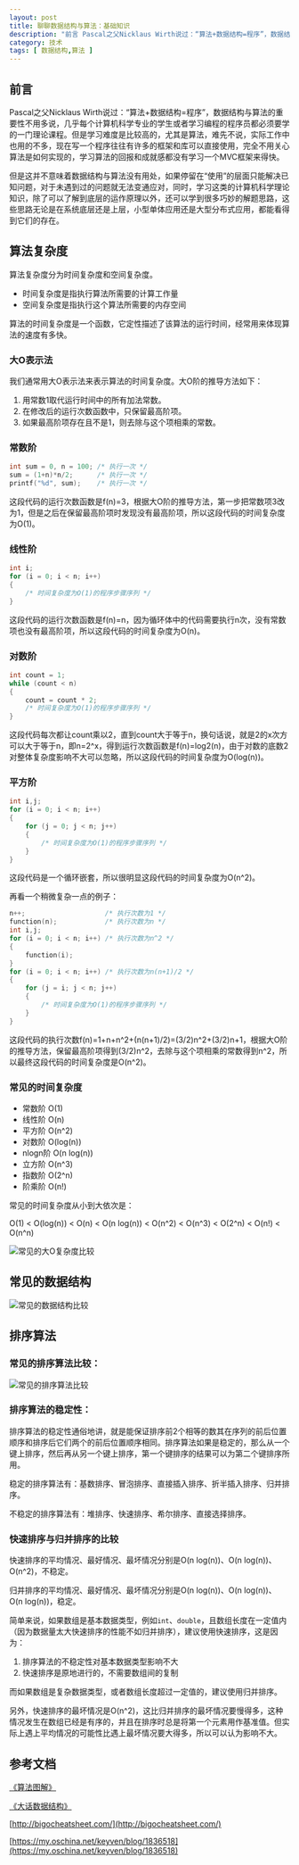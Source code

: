 ```yaml
---
layout: post
title: 聊聊数据结构与算法：基础知识
description: "前言 Pascal之父Nicklaus Wirth说过：“算法+数据结构=程序”，数据结构与算法的重要性不用多说，几乎每个计算机科学专业的学生或者学习编程的程序员都必须要学的一门理论课程。但是学习难度是比较高的，尤其是算法，难先不说，实际工作中也用的不多，现在写一个程序往往有许多的框架和库可以直接使用，完全不用关心算法是如何实现的，学习算法的回报和成就感都没有学习一个MVC框架来得快。"
category: 技术
tags: [ 数据结构,算法 ]
---
```


## 前言

Pascal之父Nicklaus Wirth说过：“算法+数据结构=程序”，数据结构与算法的重要性不用多说，几乎每个计算机科学专业的学生或者学习编程的程序员都必须要学的一门理论课程。但是学习难度是比较高的，尤其是算法，难先不说，实际工作中也用的不多，现在写一个程序往往有许多的框架和库可以直接使用，完全不用关心算法是如何实现的，学习算法的回报和成就感都没有学习一个MVC框架来得快。

但是这并不意味着数据结构与算法没有用处，如果停留在“使用”的层面只能解决已知问题，对于未遇到过的问题就无法变通应对，同时，学习这类的计算机科学理论知识，除了可以了解到底层的运作原理以外，还可以学到很多巧妙的解题思路，这些思路无论是在系统底层还是上层，小型单体应用还是大型分布式应用，都能看得到它们的存在。

## 算法复杂度

算法复杂度分为时间复杂度和空间复杂度。

- 时间复杂度是指执行算法所需要的计算工作量
- 空间复杂度是指执行这个算法所需要的内存空间

算法的时间复杂度是一个函数，它定性描述了该算法的运行时间，经常用来体现算法的速度有多快。

### 大O表示法

我们通常用大O表示法来表示算法的时间复杂度。大O阶的推导方法如下：

1. 用常数1取代运行时间中的所有加法常数。
2. 在修改后的运行次数函数中，只保留最高阶项。
3. 如果最高阶项存在且不是1，则去除与这个项相乘的常数。

### 常数阶

``` c
int sum = 0, n = 100; /* 执行一次 */
sum = (1+n)*n/2;      /* 执行一次 */
printf("%d", sum);    /* 执行一次 */
```

这段代码的运行次数函数是f(n)=3，根据大O阶的推导方法，第一步把常数项3改为1，但是之后在保留最高阶项时发现没有最高阶项，所以这段代码的时间复杂度为O(1)。

### 线性阶

``` c
int i;
for (i = 0; i < n; i++)
{
    /* 时间复杂度为O(1)的程序步骤序列 */
}
```

这段代码的运行次数函数是f(n)=n，因为循环体中的代码需要执行n次，没有常数项也没有最高阶项，所以这段代码的时间复杂度为O(n)。

### 对数阶

``` c
int count = 1;
while (count < n)
{
    count = count * 2;
    /* 时间复杂度为O(1)的程序步骤序列 */
}
```

这段代码每次都让count乘以2，直到count大于等于n，换句话说，就是2的x次方可以大于等于n，即n=2^x，得到运行次数函数是f(n)=log2(n)，由于对数的底数2对整体复杂度影响不大可以忽略，所以这段代码的时间复杂度为O(log(n))。

### 平方阶

``` c
int i,j;
for (i = 0; i < n; i++)
{
    for (j = 0; j < n; j++)
    {
        /* 时间复杂度为O(1)的程序步骤序列 */
    }
}
```

这段代码是一个循环嵌套，所以很明显这段代码的时间复杂度为O(n^2)。

再看一个稍微复杂一点的例子：

``` c
n++;                    /* 执行次数为1 */
function(n);            /* 执行次数为n */
int i,j;
for (i = 0; i < n; i++) /* 执行次数为n^2 */
{
    function(i);
}
for (i = 0; i < n; i++) /* 执行次数为n(n+1)/2 */
{
    for (j = i; j < n; j++)
    {
        /* 时间复杂度为O(1)的程序步骤序列 */
    }
}
```

这段代码的执行次数f(n)=1+n+n^2+(n(n+1)/2)=(3/2)n^2+(3/2)n+1，根据大O阶的推导方法，保留最高阶项得到(3/2)n^2，去除与这个项相乘的常数得到n^2，所以最终这段代码的时间复杂度是O(n^2)。

### 常见的时间复杂度

- 常数阶 O(1)
- 线性阶 O(n)
- 平方阶 O(n^2)
- 对数阶 O(log(n))
- nlogn阶 O(n log(n))
- 立方阶 O(n^3)
- 指数阶 O(2^n)
- 阶乘阶 O(n!)

常见的时间复杂度从小到大依次是：

O(1) < O(log(n)) < O(n) < O(n log(n)) < O(n^2) < O(n^3) < O(2^n) <  O(n!) < O(n^n)

![常见的大O复杂度比较](/assets/img/2018-12-14-data-structure-and-algorithm-basic-knowledge/big-o-complexity-chart.png)

## 常见的数据结构

![常见的数据结构比较](/assets/img/2018-12-14-data-structure-and-algorithm-basic-knowledge/common-data-structure-operations.png)

## 排序算法

### 常见的排序算法比较：

![常见的排序算法比较](/assets/img/2018-12-14-data-structure-and-algorithm-basic-knowledge/array-sorting-algorithms.png)

### 排序算法的稳定性：

排序算法的稳定性通俗地讲，就是能保证排序前2个相等的数其在序列的前后位置顺序和排序后它们两个的前后位置顺序相同。排序算法如果是稳定的，那么从一个键上排序，然后再从另一个键上排序，第一个键排序的结果可以为第二个键排序所用。

稳定的排序算法有：基数排序、冒泡排序、直接插入排序、折半插入排序、归并排序。

不稳定的排序算法有：堆排序、快速排序、希尔排序、直接选择排序。

### 快速排序与归并排序的比较

快速排序的平均情况、最好情况、最坏情况分别是O(n log(n))、O(n log(n))、O(n^2)，不稳定。

归并排序的平均情况、最好情况、最坏情况分别是O(n log(n))、O(n log(n))、O(n log(n))，稳定。

简单来说，如果数组是基本数据类型，例如`int`、`double`，且数组长度在一定值内（因为数据量太大快速排序的性能不如归并排序），建议使用快速排序，这是因为：

1. 排序算法的不稳定性对基本数据类型影响不大
2. 快速排序是原地进行的，不需要数组间的复制

而如果数组是复杂数据类型，或者数组长度超过一定值的，建议使用归并排序。

另外，快速排序的最坏情况是O(n^2)，这比归并排序的最坏情况要慢得多，这种情况发生在数组已经是有序的，并且在排序时总是将第一个元素用作基准值。但实际上遇上平均情况的可能性比遇上最坏情况要大得多，所以可以认为影响不大。

## 参考文档

[《算法图解》](https://book.douban.com/subject/26979890/)

[《大话数据结构》](https://book.douban.com/subject/6424904/)

[http://bigocheatsheet.com/](http://bigocheatsheet.com/)

[https://my.oschina.net/keyven/blog/1836518](https://my.oschina.net/keyven/blog/1836518)